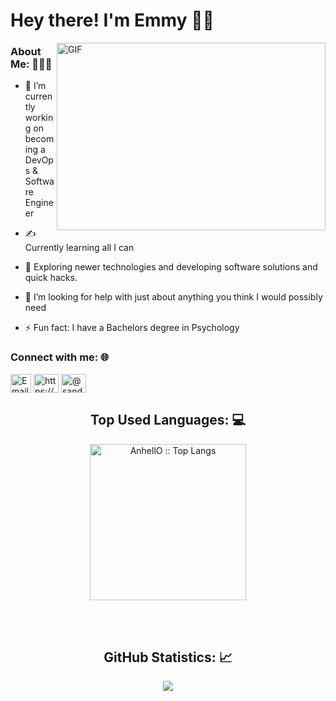 <h1> Hey there! I'm Emmy 👋🏾</h1>
<img align="right" alt="GIF" src="https://github.com/abhisheknaiidu/abhisheknaiidu/blob/master/code.gif?raw=true" height="300" width="430"/>
<!-- <p align="left"> <img   src="https://komarev.com/ghpvc/?username=sandesh300" alt="adi10hero" /> </p>
 -->
 
<h3> About Me: 👨🏻‍💻</h3>

- 💼  I’m currently working on becoming a DevOps & Software Engineer

- ✍️  Currently learning all I can

- 🎯  Exploring newer technologies and developing software solutions and quick hacks.

- 🤔 I’m looking for help with just about anything you think I would possibly need

- ⚡ Fun fact: I have a Bachelors degree in Psychology


<h3 align="left">Connect with me: 🌐</h3>
<p align="left">

<a href="mailto:emmanuelogiri@gmail.com" target="blank">
<img align="center" src="https://upload.wikimedia.org/wikipedia/commons/thumb/7/7e/Gmail_icon_%282020%29.svg/1200px-Gmail_icon_%282020%29.svg.png" alt="Email" height="30" width="33" /></a>
 
<a href="https://www.linkedin.com/in/emmanuelogiri/" target="blank">
<img align="center" src="https://raw.githubusercontent.com/rahuldkjain/github-profile-readme-generator/master/src/images/icons/Social/linked-in-alt.svg" alt="https://www.linkedin.com/in/sandesh-bhujbal-b3a16a222/" height="30" width="40" /></a>


<a href="https://medium.com/@emmyogiri" target="blank">
<img align="center" src="https://raw.githubusercontent.com/rahuldkjain/github-profile-readme-generator/master/src/images/icons/Social/medium.svg" alt="@sandesh__30_" height="30" width="40" /></a>


</p>


<h2 align="center">Top Used Languages: 💻</h2>
<p align="center">
 <img src="https://github-readme-stats.vercel.app/api/top-langs/?username=Emmyogiri&langs_count=10&theme=tokyonight&layout=compact" alt="AnhellO :: Top Langs" height="250" /></p>
<br><br>


<h2 align="center"> GitHub Statistics: 📈 </h2>
<div align="center"> 
  <a href=""><img align="center" src="https://github-readme-stats-sigma-five.vercel.app/api?username=Emmyogiri&show_icons=true&include_all_commits=true&count_private=true&theme=midnight-purple&line_height=40" /></a></div>
